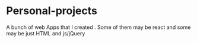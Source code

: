# Personal-projects

A bunch of web Apps that I created . Some of them may be react and some may be just HTML and js/jQuery
